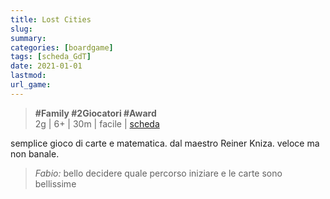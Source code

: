 ```yaml
---
title: Lost Cities
slug: 
summary: 
categories: [boardgame]
tags: [scheda_GdT]
date: 2021-01-01
lastmod: 
url_game: 
---
```

> **#Family #2Giocatori #Award**      
> 2g | 6+ | 30m | facile | [scheda](https://boardgamegeek.com/boardgame/50/lost-cities)  

semplice gioco di carte e matematica. dal maestro Reiner Kniza.
veloce ma non banale.

> *Fabio:*
> bello decidere quale percorso iniziare e le carte sono bellissime


